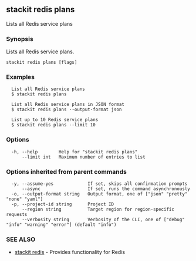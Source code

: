 ## stackit redis plans

Lists all Redis service plans

### Synopsis

Lists all Redis service plans.

```
stackit redis plans [flags]
```

### Examples

```
  List all Redis service plans
  $ stackit redis plans

  List all Redis service plans in JSON format
  $ stackit redis plans --output-format json

  List up to 10 Redis service plans
  $ stackit redis plans --limit 10
```

### Options

```
  -h, --help        Help for "stackit redis plans"
      --limit int   Maximum number of entries to list
```

### Options inherited from parent commands

```
  -y, --assume-yes             If set, skips all confirmation prompts
      --async                  If set, runs the command asynchronously
  -o, --output-format string   Output format, one of ["json" "pretty" "none" "yaml"]
  -p, --project-id string      Project ID
      --region string          Target region for region-specific requests
      --verbosity string       Verbosity of the CLI, one of ["debug" "info" "warning" "error"] (default "info")
```

### SEE ALSO

* [stackit redis](./stackit_redis.md)	 - Provides functionality for Redis

